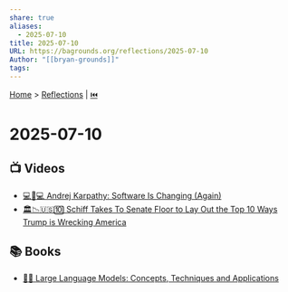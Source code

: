 ```yaml
---
share: true
aliases:
  - 2025-07-10
title: 2025-07-10
URL: https://bagrounds.org/reflections/2025-07-10
Author: "[[bryan-grounds]]"
tags: 
---
```

[Home](../index.md) > [Reflections](./index.md) | [⏮️](./2025-07-09.md)  
# 2025-07-10  
## 📺 Videos  
- [💻🔄💻 Andrej Karpathy: Software Is Changing (Again)](../videos/andrej-karpathy-software-is-changing-again.md)  
- [🏛️📉🇺🇸🔟 Schiff Takes To Senate Floor to Lay Out the Top 10 Ways Trump is Wrecking America](../videos/schiff-takes-to-senate-floor-to-lay-out-the-top-10-ways-trump-is-wrecking-america.md)  
  
## 📚 Books  
- [🤖🦜 Large Language Models: Concepts, Techniques and Applications](../books/large-language-models-concepts-techniques-and-applications.md)